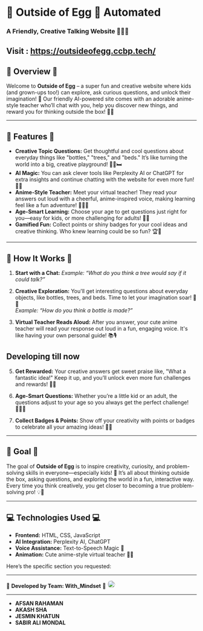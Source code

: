 # 🐣 Outside of Egg 🐣  Automated
### A Friendly, Creative Talking Website 🧑‍🏫✨
Visit : https://outsideofegg.ccbp.tech/
---

## 🌟 Overview 🌟  
Welcome to **Outside of Egg** – a super fun and creative website where kids (and grown-ups too!) can explore, ask curious questions, and unlock their imagination! 🤩 Our friendly AI-powered site comes with an adorable anime-style teacher who’ll chat with you, help you discover new things, and reward you for thinking outside the box! 🎨🌈

---

## 🌸 Features 🌸  
- **Creative Topic Questions:** Get thoughtful and cool questions about everyday things like "bottles," "trees," and "beds." It’s like turning the world into a big, creative playground! 🍃🍶🛏️
- **AI Magic:** You can ask clever tools like Perplexity AI or ChatGPT for extra insights and continue chatting with the website for even more fun! 🤖✨
- **Anime-Style Teacher:** Meet your virtual teacher! They read your answers out loud with a cheerful, anime-inspired voice, making learning feel like a fun adventure! 🎤👩‍🏫
- **Age-Smart Learning:** Choose your age to get questions just right for you—easy for kids, or more challenging for adults! 🧒👵
- **Gamified Fun:** Collect points or shiny badges for your cool ideas and creative thinking. Who knew learning could be so fun? 🏆💎
---

## 🐤 How It Works 🐤  
1. **Start with a Chat:** *Example: “What do you think a tree would say if it could talk?”*  
   
2. **Creative Exploration:** You'll get interesting questions about everyday objects, like bottles, trees, and beds. Time to let your imagination soar! 🚀🍃  
   *Example: “How do you think a bottle is made?”*  
3. **Virtual Teacher Reads Aloud:** After you answer, your cute anime teacher will read your response out loud in a fun, engaging voice. It's like having your own personal guide! 📚🎙️


## Developing till now
5. **Get Rewarded:** Your creative answers get sweet praise like, "What a fantastic idea!" Keep it up, and you’ll unlock even more fun challenges and rewards! 🏅💖

6. **Age-Smart Questions:** Whether you’re a little kid or an adult, the questions adjust to your age so you always get the perfect challenge! 🧑‍🦱👶

7. **Collect Badges & Points:** Show off your creativity with points or badges to celebrate all your amazing ideas! 🏅🎊

---

## 🎯 Goal 🎯  
The goal of **Outside of Egg** is to inspire creativity, curiosity, and problem-solving skills in everyone—especially kids! 🌟 It’s all about thinking outside the box, asking questions, and exploring the world in a fun, interactive way. Every time you think creatively, you get closer to becoming a true problem-solving pro! 💡🚀

---

## 💻 Technologies Used 💻  
- **Frontend:** HTML, CSS, JavaScript  
- **AI Integration:** Perplexity AI, ChatGPT  
- **Voice Assistance:** Text-to-Speech Magic 🎤  
- **Animation:** Cute anime-style virtual teacher 🤖✨

Here’s the specific section you requested:

---

💼 **Developed by Team: With_Mindset** 💼
<img src="https://res.cloudinary.com/dmttn34te/image/upload/v1733070758/logo_ktr3sq.jpg" width="20" height="20" style="border-radius:10px;" />

------------------------------------------

* **AFSAN RAHAMAN**  
* **AKASH SHA**  
* **JESMIN KHATUN**  
* **SABIR ALI MONDAL**  
